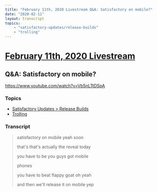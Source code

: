 ```yaml
---
title: "February 11th, 2020 Livestream Q&A: Satisfactory on mobile?"
date: "2020-02-11"
layout: transcript
topics:
    - "satisfactory-updates/release-builds"
    - "trolling"
---
```

# [February 11th, 2020 Livestream](../2020-02-11.md)
## Q&A: Satisfactory on mobile?
https://www.youtube.com/watch?v=Vb5nLTtDSpA

### Topics
* [Satisfactory Updates > Release Builds](../topics/satisfactory-updates/release-builds.md)
* [Trolling](../topics/trolling.md)

### Transcript

> satisfactory on mobile yeah soon
>
> that's that's actually the reveal today
>
> you have to be you guys got mobile
>
> phones
>
> you have to beat flappy goat oh yeah
>
> and then we'll release it on mobile yep
>
